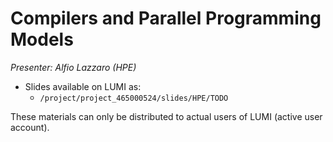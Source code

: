 # Compilers and Parallel Programming Models

*Presenter: Alfio Lazzaro (HPE)*


-   Slides available on LUMI as:
    -   `/project/project_465000524/slides/HPE/TODO`

These materials can only be distributed to actual users of LUMI (active user account).
